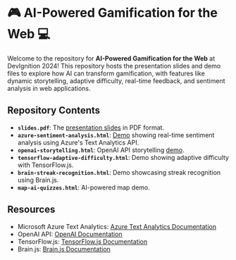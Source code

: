 # 🎮 AI-Powered Gamification for the Web 💻

Welcome to the repository for **AI-Powered Gamification for the Web** at DevIgnition 2024! This repository hosts the presentation slides and demo files to explore how AI can transform gamification, with features like dynamic storytelling, adaptive difficulty, real-time feedback, and sentiment analysis in web applications.

## Repository Contents

- **`slides.pdf`**: The [presentation slides](https://github.com/cyatteau/DevIgnition-2024-AI-Gamification/blob/main/AI-Gamification-Presentation.pdf) in PDF format.
- **`azure-sentiment-analysis.html`**: [Demo](https://github.com/cyatteau/DevIgnition-2024-AI-Gamification/blob/main/azure-sentiment-analysis.html) showing real-time sentiment analysis using Azure's Text Analytics API.
- **`openai-storytelling.html`**: OpenAI API storytelling [demo](https://github.com/cyatteau/DevIgnition-2024-AI-Gamification/blob/main/openai-storytelling.html).
- **`tensorflow-adaptive-difficulty.html`**: Demo showing adaptive difficulty with TensorFlow.js.
- **`brain-streak-recognition.html`**: Demo showcasing streak recognition using Brain.js.
- **`map-ai-quizzes.html`**: AI-powered map demo.

## Resources
- Microsoft Azure Text Analytics: [Azure Text Analytics Documentation](https://azure.microsoft.com/en-us/products/ai-services/ai-language)
- OpenAI API: [OpenAI Documentation](https://platform.openai.com/docs/overview)
- TensorFlow.js: [TensorFlow.js Documentation](https://www.tensorflow.org/js)
- Brain.js: [Brain.js Documentation](https://brain.js.org)
